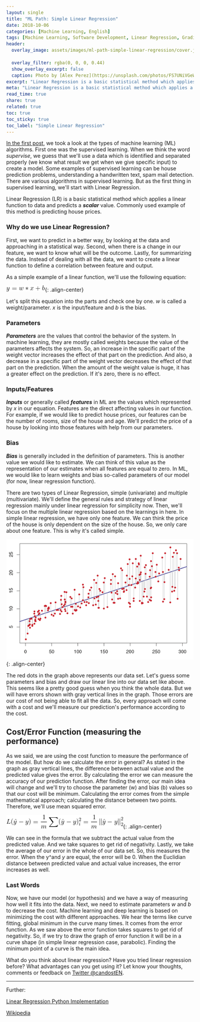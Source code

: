 ```yaml
---
layout: single
title: "ML Path: Simple Linear Regression"
date: 2018-10-06
categories: [Machine Learning, English]
tags: [Machine Learning, Software Development, Linear Regression, Gradient]
header:
  overlay_image: assets/images/ml-path-simple-linear-regression/cover.jpx

  overlay_filter: rgba(0, 0, 0, 0.44)
  show_overlay_excerpt: false
  caption: Photo by [Alex Perez](https://unsplash.com/photos/FS7UNiVGeWQ) on [Unsplash](https://unsplash.com)
excerpt: "Linear Regression is a basic statistical method which applies a linear function to data and predicts a scalar value. But why do we use it?"
meta: "Linear Regression is a basic statistical method which applies a linear function to data and predicts a scalar value. But why do we use it?"
read_time: true
share: true
related: true
toc: true
toc_sticky: true
toc_label: "Simple Linear Regression"
---
```


[In the first post](/machine-learning-part-1-introduction/), we took a look at the types of machine learning (ML) algorithms. First one was the supervised learning. When we think the word *supervise*, we guess that we'll use a data which is identified and separated properly (we know what result we get when we give specific input) to create a model. Some examples of supervised learning can be house prediction problems, understanding a handwritten text, spam mail detection. There are various algorithms in supervised learning. But as the first thing in supervised learning, we'll start with Linear Regression.

Linear Regression (LR) is a basic statistical method which applies a linear function to data and predicts a ***scalar*** value. Commonly used example of this method is predicting house prices.

### Why do we use Linear Regression?

First, we want to predict in a better way, by looking at the data and approaching in a statistical way. Second, when there is a change in our feature, we want to know what will be the outcome. Lastly, for summarizing the data. Instead of dealing with all the data, we want to create a linear function to define a correlation between feature and output.

As a simple example of a linear function, we'll use the following equation:

![linear-regression-formula](/assets/images/linear-regression-formula.gif){: .align-center}

Let's split this equation into the parts and check one by one. *w* is called a weight/parameter. *x* is the input/feature and *b* is the bias.

### Parameters

***Parameters*** are the values that control the behavior of the system. In machine learning, they are mostly called weights because the value of the parameters affects the system. So, an increase in the specific part of the weight vector increases the effect of that part on the prediction. And also, a decrease in a specific part of the weight vector decreases the effect of that part on the prediction. When the amount of the weight value is huge, it has a greater effect on the prediction. If it's zero, there is no effect.

### Inputs/Features

***Inputs*** or generally called ***features*** in ML are the values which represented by *x* in our equation. Features are the direct affecting values in our function. For example, if we would like to predict house prices, our features can be the number of rooms, size of the house and age. We'll predict the price of a house by looking into those features with help from our parameters.

### Bias

***Bias*** is generally included in the definition of parameters. This is another value we would like to estimate. We can think of this value as the representation of our estimates when all features are equal to zero. In ML, we would like to learn weights and bias so-called parameters of our model (for now, linear regression function).

There are two types of Linear Regression, simple (univariate) and multiple (multivariate). We'll define the general rules and strategy of linear regression mainly under linear regression for simplicity now. Then, we'll focus on the multiple linear regression based on the learnings in here. In simple linear regression, we have only one feature. We can think the price of the house is only dependent on the size of the house. So, we only care about one feature. This is why it's called simple.

![linear-regression](/assets/images/linear-regression.jpx){: .align-center}

The red dots in the graph above represents our data set. Let's guess some parameters and bias and draw our linear line into our data set like above. This seems like a pretty good guess when you think the whole data. But we will have errors shown with gray vertical lines in the graph. Those errors are our cost of not being able to fit all the data. So, every approach will come with a cost and we'll measure our prediction's performance according to the cost.

## Cost/Error Function (measuring the performance)

As we said, we are using the cost function to measure the performance of the model. But how do we calculate the error in general? As stated in the graph as gray vertical lines, the difference between actual value and the predicted value gives the error. By calculating the error we can measure the accuracy of our prediction function. After finding the error, our main idea will change and we'll try to choose the parameter (w) and bias (b) values so that our cost will be minimum. Calculating the error comes from the simple mathematical approach; calculating the distance between two points. Therefore, we'll use mean squared error.

![mean-squared-error](/assets/images/mean-squared-error.gif){: .align-center}

We can see in the formula that we subtract the actual value from the predicted value. And we take squares to get rid of negativity. Lastly, we take the average of our error in the whole of our data set. So, this measures the error. When the y^and *y* are equal, the error will be 0. When the Euclidian distance between predicted value and actual value increases, the error increases as well.

### Last Words

Now, we have our model (or hypothesis) and we have a way of measuring how well it fits into the data. Next, we need to estimate parameters *w* and *b* to decrease the cost. Machine learning and deep learning is based on minimizing the cost with different approaches. We hear the terms like curve fitting, global minimum in the curve many times. It comes from the error function. As we saw above the error function takes squares to get rid of negativity. So, if we try to draw the graph of error function it will be in a curve shape (in simple linear regression case, parabolic). Finding the minimum point of a curve is the main idea.

What do you think about linear regression? Have you tried linear regression before? What advantages can you get using it? Let know your thoughts, comments or feedback on [Twitter @candostEN](https://twitter.com/candosten).

----
Further:

[Linear Regression Python Implementation](https://www.geeksforgeeks.org/linear-regression-python-implementation/)

[Wikipedia](https://en.wikipedia.org/wiki/Linear_regression)
